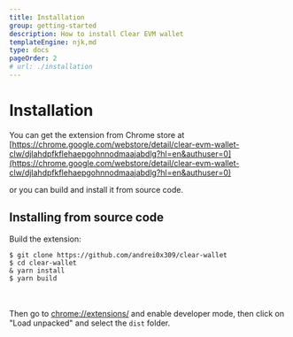 ```yaml
---
title: Installation
group: getting-started
description: How to install Clear EVM wallet
templateEngine: njk,md
type: docs
pageOrder: 2
# url: ./installation
---
```


# Installation

You can get the extension from Chrome store at [https://chrome.google.com/webstore/detail/clear-evm-wallet-clw/djlahdpfkflehaepgohnnodmaajabdlg?hl=en&authuser=0](https://chrome.google.com/webstore/detail/clear-evm-wallet-clw/djlahdpfkflehaepgohnnodmaajabdlg?hl=en&authuser=0)

or you can build and install it from source code.

## Installing from source code

Build the extension:

```shell
$ git clone https://github.com/andrei0x309/clear-wallet
$ cd clear-wallet
& yarn install
$ yarn build
```
<br/><br/>
Then go to [chrome://extensions/](chrome://extensions/) and enable developer mode, then click on "Load unpacked" and select the `dist` folder.
